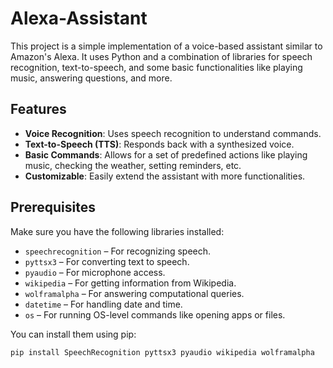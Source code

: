 # Alexa-Assistant

This project is a simple implementation of a voice-based assistant similar to Amazon's Alexa. It uses Python and a combination of libraries for speech recognition, text-to-speech, and some basic functionalities like playing music, answering questions, and more.

## Features

- **Voice Recognition**: Uses speech recognition to understand commands.
- **Text-to-Speech (TTS)**: Responds back with a synthesized voice.
- **Basic Commands**: Allows for a set of predefined actions like playing music, checking the weather, setting reminders, etc.
- **Customizable**: Easily extend the assistant with more functionalities.

## Prerequisites

Make sure you have the following libraries installed:

- `speechrecognition` – For recognizing speech.
- `pyttsx3` – For converting text to speech.
- `pyaudio` – For microphone access.
- `wikipedia` – For getting information from Wikipedia.
- `wolframalpha` – For answering computational queries.
- `datetime` – For handling date and time.
- `os` – For running OS-level commands like opening apps or files.
  
You can install them using pip:

```bash
pip install SpeechRecognition pyttsx3 pyaudio wikipedia wolframalpha

